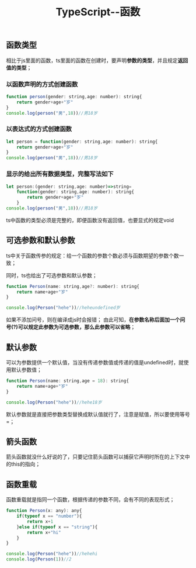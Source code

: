 ﻿---
title: TypeScript--函数
tags:
- TypeScript
---

## 函数类型
相比于js里面的函数，ts里面的函数在创建时，要声明**参数的类型**，并且规定**返回值的类型**；

### 以函数声明的方式创建函数
```javaScript
function person(gender: string,age: number): string{
    return gender+age+"岁"
}
console.log(person("男",18))//男18岁
```
<!--more-->
### 以表达式的方式创建函数
```javaScript
let person = function(gender: string,age: number): string{
    return gender+age+"岁"
}
console.log(person("男",18))//男18岁
```
### 显示的给出所有数据类型，完整写法如下
```javaScript
let person:(gender: string,age: number)=>string=
    function(gender: string,age: number): string{
        return gender+age+"岁"
    }
console.log(person("男",18))//男18岁
```
ts中函数的类型必须是完整的，即便函数没有返回值，也要显式的规定void
## 可选参数和默认参数
ts中关于函数传参的规定：给一个函数的参数个数必须与函数期望的参数个数一致；

同时，ts也给出了可选参数和默认参数；
```javaScript
function Person(name: string,age?: number): string{
    return name+age+"岁"
}

console.log(Person("hehe"))//heheundefined岁
```
如果不添加问号，则在编译成js时会报错；
由此可知，**在参数名称后面加一个问号(?)可以规定此参数为可选参数，那么此参数可以省略**；
## 默认参数
可以为参数提供一个默认值，当没有传递参数值或传递的值是undefined时，就使用默认参数值；
```javaScript
function Person(name: string,age = 18): string{
    return name+age+"岁"
}

console.log(Person("hehe"))//hehe18岁
```
默认参数就是直接把参数类型替换成默认值就行了，注意是赋值，所以要使用等号=；
## 箭头函数
箭头函数就没什么好说的了，只要记住箭头函数可以捕获它声明时所在的上下文中的this的指向；
## 函数重载
函数重载就是指同一个函数，根据传递的参数不同，会有不同的表现形式；
```javaScript
function Person(x: any): any{
    if(typeof x == "number"){
        return x+1
    }else if(typeof x == "string"){
        return x+"hi"
    }
}

console.log(Person("hehe"))//hehehi
console.log(Person(1))//2
```